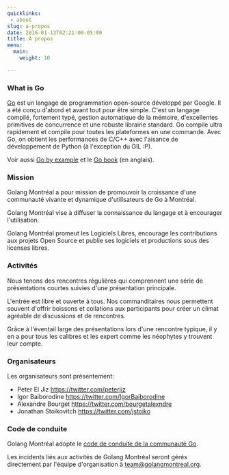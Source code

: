 ```yaml
---
quicklinks:
 - about
slug: a-propos
date: 2016-01-13T02:21:00-05:00
title: À propos
menu:
  main:
    weight: 10

---
```


### What is Go

[Go](https://golang.org) est un langage de programmation open-source développé
par Google. Il a été conçu d'abord et avant tout pour être simple.  C'est un
langage compilé, fortement typé, gestion automatique de la mémoire,
d'excellentes primitives de concurrence et une robuste librairie standard.  Go
compile ultra rapidement et compile pour toutes les plateformes en une commande.
Avec Go, on obtient les performances de C/C++ avec l'aisance de développement de
Python (à l'exception du GIL :P).

Voir aussi [Go by example](https://gobyexample.com/) et le
[Go book](https://www.golang-book.com/) (en anglais).


### Mission

Golang Montréal a pour mission de promouvoir la croissance d'une communauté
vivante et dynamique d'utilisateurs de Go à Montréal.

Golang Montréal vise à diffuser la connaissance du langage et à encourager
l'utilisation.

Golang Montréal promeut les Logiciels Libres, encourage les contributions aux
projets Open Source et publie ses logiciels et productions sous des licenses
libres.


### Activités

Nous tenons des rencontres régulières qui comprennent une série de présentations
courtes suivies d'une présentation principale.

L'entrée est libre et ouverte à tous. Nos commanditaires nous permettent souvent
d'offrir boissons et collations aux participants pour créer un climat agréable
de discussions et de rencontres.

Grâce à l'éventail large des présentations lors d'une rencontre typique, il y en
a pour tous les calibres et les expert comme les néophytes y trouvent leur
compte.


### Organisateurs

Les organisateurs sont présentement:

* Peter El Jiz		        https://twitter.com/peterjiz
* Igor Baiborodine      https://twitter.com/IgorBaiborodine
* Alexandre Bourget     https://twitter.com/bourgetalexndre
* Jonathan Stoikovitch  https://twitter.com/jstoiko


### Code de conduite

Golang Montréal adopte le
[code de conduite de la communauté Go](https://golang.org/conduct).

Les incidents liés aux activités de Golang Montréal seront gérés directement par
l'équipe d'organisation à <a href="mailto:team@golangmontreal.org">team@golangmontreal.org</a>.
